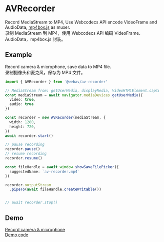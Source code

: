 # AVRecorder

Record MediaStream to MP4, Use Webcodecs API encode VideoFrame and AudioData, [mp4box.js](https://github.com/gpac/mp4box.js) as muxer.  
录制 MediaStream 到 MP4，使用 Webcodecs API 编码 VideoFrame、AudioData，mp4box.js 封装。  

## Example
Record camera & microphone, save data to MP4 file.  
录制摄像头和麦克风，保存为 MP4 文件。  

```ts
import { AVRecorder } from '@webav/av-recorder'

// MediaStream from: getUserMedia, displayMedia, VideoHTMLElement.captureStream, VideoCanvasElement.captureStream, AVCanvas.captureStream etc...
const mediaStream = await navigator.mediaDevices.getUserMedia({
  video: true,
  audio: true
})

const recorder = new AVRecorder(mediaStream, {
  width: 1280,
  height: 720,
})
await recorder.start()

// pause recording
recorder.pause()
// resume recording
recorder.resume()

const fileHandle = await window.showSaveFilePicker({
  suggestedName: `av-recorder.mp4`
})

recorder.outputStream
  .pipeTo(await fileHandle.createWritable())


// await recorder.stop()
```

## Demo
[Record camera & microphone](https://hughfenghen.github.io/WebAV/demo/record-usermedia.html)  
[Demo code](./demo/record-usermedia.ts)  